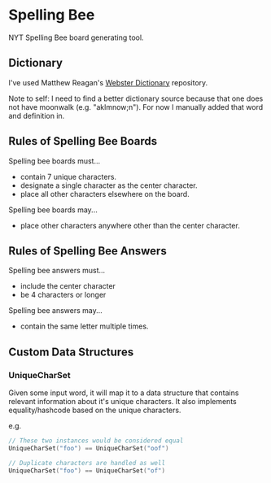# Spelling Bee

NYT Spelling Bee board generating tool.

## Dictionary

I've used Matthew Reagan's [Webster Dictionary](https://github.com/matthewreagan/WebstersEnglishDictionary) repository.

Note to self: I need to find a better dictionary source because that one does not have moonwalk (e.g. "aklmnow;n"). 
For now I manually added that word and definition in. 

## Rules of Spelling Bee Boards

Spelling bee boards must...

* contain 7 unique characters.
* designate a single character as the center character.
* place all other characters elsewhere on the board.

Spelling bee boards may...

* place other characters anywhere other than the center character.

## Rules of Spelling Bee Answers

Spelling bee answers must...

* include the center character
* be 4 characters or longer

Spelling bee answers may...

* contain the same letter multiple times. 

## Custom Data Structures

### UniqueCharSet

Given some input word, it will map it to a data structure that contains relevant information about it's unique 
characters. It also implements equality/hashcode based on the unique characters. 

e.g. 

```kotlin
// These two instances would be considered equal
UniqueCharSet("foo") == UniqueCharSet("oof")

// Duplicate characters are handled as well
UniqueCharSet("foo") == UniqueCharSet("of")
```
